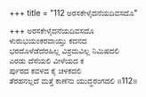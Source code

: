 +++
title = "112 ಅರಸಕೇಳೈದನೆಯದಿವಸದೊ"

+++
ಅರಸಕೇಳೈದನೆಯದಿವಸದೊ  
ಳುರುಭಯಂಕರವಾಯ್ತು ಕದನದ   
ಭರದೊಳೆಡೆದೆರಹಿಲ್ಲ ವಿಶ್ರಮವಿಲ್ಲ ನಿಮಿಷದಲಿ  
ಎರಡು ದೆಸೆಯಲಿ ವೀಳೆಯದ ಕ  
ರ್ಪುರದ ಕವಳದ ಕೈ ಚಳಕದಲಿ  
ತೆರಹನಲ್ಲದೆ ಮತ್ತೆ ಕಾಣೆನು ಯುದ್ಧರಂಗದಲಿ     ॥112॥